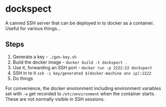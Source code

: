 # dockspect
A canned SSH server that can be deployed in to docker as a container. Useful for various things...

## Steps

1. Generate a key - `./gen-key.sh`
2. Build the docker image - `docker build -t dockspect .`
3. Use it, forwarding an SSH port - `docker run -p 2222:22 dockspect`
4. SSH in to it `ssh -i key/generated $(docker-machine env ip):2222`
5. Do things

For convenience, the docker environment including environment variables set with `-e` get recorded to `/etc/environment` when the container starts. These are not normally visible in SSH sessions.
